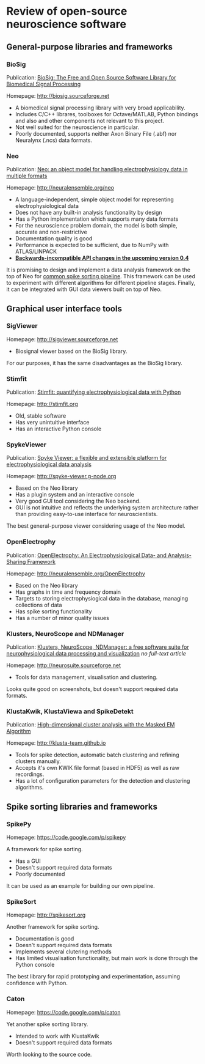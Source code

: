 # Review of open-source neuroscience software

## General-purpose libraries and frameworks

### BioSig

Publication: [BioSig: The Free and Open Source Software Library for Biomedical Signal Processing](http://www.ncbi.nlm.nih.gov/pmc/articles/PMC3061298/)

Homepage: http://biosig.sourceforge.net

* A biomedical signal processing library with very broad applicability.
* Includes C/C++ librares, toolboxes for Octave/MATLAB, Python bindings and also and other components not relevant to this project.
* Not well suited for the neuroscience in particular.
* Poorly documented, supports neither Axon Binary File (.abf) nor Neuralynx (.ncs) data formats.

### Neo

Publication: [Neo: an object model for handling electrophysiology data in multiple formats](http://www.ncbi.nlm.nih.gov/pmc/articles/PMC3930095/)

Homepage: http://neuralensemble.org/neo

* A language-independent, simple object model for representing electrophysiological data
* Does not have any built-in analysis functionality by design
* Has a Python implementation which supports many data formats
* For the neuroscience problem domain, the model is both simple, accurate and non-restrictive
* Documentation quality is good
* Performance is expected to be sufficient, due to NumPy with ATLAS/LINPACK
* [**Backwards-incompatible API changes in the upcoming version 0.4**](https://github.com/NeuralEnsemble/python-neo/wiki/0.4.0_tasks)

It is promising to design and implement a data analysis framework on the top of Neo for [common spike sorting pipeline](http://www.ncbi.nlm.nih.gov/pmc/articles/PMC3314330/figure/F1/).
This framework can be used to experiment with different algorithms for different pipeline stages.
Finally, it can be integrated with GUI data viewers built on top of Neo.

## Graphical user interface tools

### SigViewer

Homepage: http://sigviewer.sourceforge.net

* Biosignal viewer based on the BioSig library.

For our purposes, it has the same disadvantages as the BioSig library.

### Stimfit

Publication: [Stimfit: quantifying electrophysiological data with Python](http://www.ncbi.nlm.nih.gov/pmc/articles/PMC3931263/)

Homepage: http://stimfit.org

* Old, stable software
* Has very unintuitive interface
* Has an interactive Python console

### SpykeViewer

Publication: [Spyke Viewer: a flexible and extensible platform for electrophysiological data analysis](http://www.ncbi.nlm.nih.gov/pmc/articles/PMC3822898/)

Homepage: http://spyke-viewer.g-node.org

* Based on the Neo library
* Has a plugin system and an interactive console
* Very good GUI tool considering the Neo backend.
* GUI is not intuitive and reflects the underlying system architecture rather than providing easy-to-use interface for neuroscientists.

The best general-purpose viewer considering usage of the Neo model.

### OpenElectrophy

Publication: [OpenElectrophy: An Electrophysiological Data- and Analysis-Sharing Framework](www.ncbi.nlm.nih.gov/pmc/articles/PMC2694696/)

Homepage: http://neuralensemble.org/OpenElectrophy

* Based on the Neo library
* Has graphs in time and frequency domain
* Targets to storing electrophysiogical data in the database, managing collections of data
* Has spike sorting functionality
* Has a number of minor quality issues

### Klusters, NeuroScope and NDManager

Publication: [Klusters, NeuroScope, NDManager: a free software suite for neurophysiological data processing and visualization](http://www.ncbi.nlm.nih.gov/pubmed/16580733) *no full-text article*

Homepage: http://neurosuite.sourceforge.net

* Tools for data management, visualisation and clustering.

Looks quite good on screenshots, but doesn't support required data formats.

### KlustaKwik, KlustaViewa and SpikeDetekt

Publication: [High-dimensional cluster analysis with the Masked EM Algorithm](http://www.ncbi.nlm.nih.gov/pmc/articles/PMC4298163/)

Homepage: http://klusta-team.github.io

* Tools for spike detection, automatic batch clustering and refining clusters manually.
* Accepts it's own KWIK file format (based in HDF5) as well as raw recordings.
* Has a lot of configuration parameters for the detection and clustering algorithms.

## Spike sorting libraries and frameworks

### SpikePy

Homepage: https://code.google.com/p/spikepy

A framework for spike sorting.

* Has a GUI
* Doesn't support required data formats
* Poorly documented

It can be used as an example for building our own pipeline.

### SpikeSort

Homepage: http://spikesort.org

Another framework for spike sorting.

* Documentation is good
* Doesn't support required data formats
* Implements several clutering methods
* Has limited visualisation functionality, but main work is done through the Python console

The best library for rapid prototyping and experimentation, assuming confidence with Python.

### Caton

Homepage: https://code.google.com/p/caton

Yet another spike sorting library.

* Intended to work with KlustaKwik
* Doesn't support required data formats

Worth looking to the source code.
